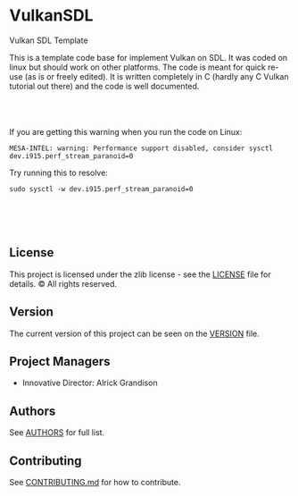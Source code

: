 # VulkanSDL
Vulkan SDL Template

This is a template code base for implement Vulkan on SDL.  It was coded on linux but should
work on other platforms.  The code is meant for quick re-use (as is or freely edited).
It is written completely in C (hardly any C Vulkan tutorial out there) and the code is well documented.

<br><br><br>
If you are getting this warning when you run the code on Linux:
```
MESA-INTEL: warning: Performance support disabled, consider sysctl dev.i915.perf_stream_paranoid=0
```

Try running this to resolve:
```
sudo sysctl -w dev.i915.perf_stream_paranoid=0
```
<br><br><br>

## License
This project is licensed under the zlib license - see the [LICENSE](LICENSE) file for details.
© All rights reserved.

## Version
The current version of this project can be seen on the [VERSION](VERSION.md) file.

## Project Managers
* Innovative Director:		Alrick Grandison


## Authors
See [AUTHORS](AUTHORS) for full list.

## Contributing
See [CONTRIBUTING.md](CONTRIBUTING.md) for how to contribute.


<br/><br/>



